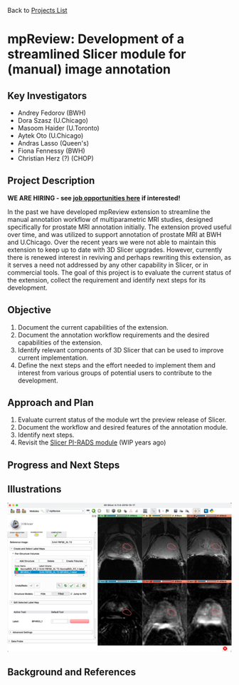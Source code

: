 Back to [Projects List](../../README.md#ProjectsList)

# mpReview: Development of a streamlined Slicer module for (manual) image annotation

## Key Investigators

- Andrey Fedorov (BWH)
- Dora Szasz (U.Chicago)
- Masoom Haider (U.Toronto)
- Aytek Oto (U.Chicago)
- Andras Lasso (Queen's)
- Fiona Fennessy (BWH)
- Christian Herz (?) (CHOP)

## Project Description

**WE ARE HIRING - see [job opportunities here](https://spl.harvard.edu/join-us) if interested!**

In the past we have developed mpReview extension to streamline the manual annotation workflow of multiparametric MRI studies, designed specifically for prostate MRI annotation initially. The extension proved useful over time, and was utilized to support annotation of prostate MRI at BWH and U.Chicago. Over the recent years we were not able to maintain this extension to keep up to date with 3D Slicer upgrades. However, currently there is renewed interest in reviving and perhaps rewriting this extension, as it serves a need not addressed by any other capability in Slicer, or in commercial tools. The goal of this project is to evaluate the current status of the extension, collect the requirement and identify next steps for its development.

## Objective

<!-- Describe here WHAT you would like to achieve (what you will have as end result). -->

1. Document the current capabilities of the extension.
2. Document the annotation workflow requirements and the desired capabilities of the extension.
3. Identify relevant components of 3D Slicer that can be used to improve current implementation.
4. Define the next steps and the effort needed to implement them and interest from various groups of potential users to contribute to the development.

## Approach and Plan

<!-- Describe here HOW you would like to achieve the objectives stated above. -->

1. Evaluate current status of the module wrt the preview release of Slicer.
2. Document the workflow and desired features of the annotation module.
3. Identify next steps.
4. Revisit the [Slicer PI-RADS module](https://github.com/SlicerProstate/SlicerPIRADS) (WIP years ago)

## Progress and Next Steps

<!-- Update this section as you make progress, describing of what you have ACTUALLY DONE. If there are specific steps that you could not complete then you can describe them here, too. -->


## Illustrations

<!-- Add pictures and links to videos that demonstrate what has been accomplished.
![Description of picture](Example2.jpg)
![Some more images](Example2.jpg)
-->

![mpReview UI](mpReview_screenshot.jpg)

## Background and References

<!-- If you developed any software, include link to the source code repository. If possible, also add links to sample data, and to any relevant publications. -->


